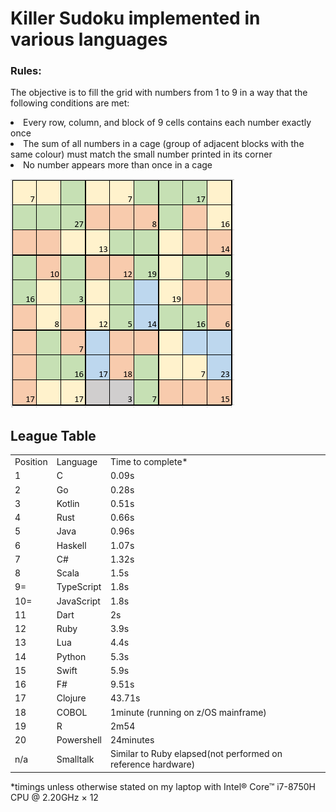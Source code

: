 <h1> Killer Sudoku implemented in various languages</h1>
<h3> Rules:</h3>
<p>The objective is to fill the grid with numbers from 1 to 9 in a way that the following conditions are met:
<li>Every row, column, and block of 9 cells contains each number exactly once</li>
<li>The sum of all numbers in a cage (group of adjacent blocks with the same colour) must match the small number printed in its corner</li>
<li>No number appears more than once in a cage</li></p>
<img src="https://github.com/brindleoak/KillerSudoku/blob/master/resources/killer2.png">
<h2>League Table</h2>
<table>
<tr><td>Position</td><td>Language</td><td>Time to complete*</td>
<tr><td>1</td><td>C</td><td>0.09s</td>
<tr><td>2</td><td>Go</td><td>0.28s</td>
<tr><td>3</td><td>Kotlin</td><td>0.51s</td>
<tr><td>4</td><td>Rust</td><td>0.66s</td>
<tr><td>5</td><td>Java</td><td>0.96s</td>
<tr><td>6</td><td>Haskell</td><td>1.07s</td>
<tr><td>7</td><td>C#</td><td>1.32s</td>
<tr><td>8</td><td>Scala</td><td>1.5s</td>
<tr><td>9=</td><td>TypeScript</td><td>1.8s</td>
<tr><td>10=</td><td>JavaScript</td><td>1.8s</td>
<tr><td>11</td><td>Dart</td><td>2s</td>
<tr><td>12</td><td>Ruby</td><td>3.9s</td>
<tr><td>13</td><td>Lua</td><td>4.4s</td>  
<tr><td>14</td><td>Python</td><td>5.3s</td>
<tr><td>15</td><td>Swift</td><td>5.9s</td>
<tr><td>16</td><td>F#</td><td>9.51s</td>
<tr><td>17</td><td>Clojure</td><td>43.71s</td>
<tr><td>18</td><td>COBOL</td><td>1minute (running on z/OS mainframe)</td>
<tr><td>19</td><td>R</td><td>2m54</td>
<tr><td>20</td><td>Powershell</td><td>24minutes</td>
<tr><td>n/a</td><td>Smalltalk</td><td>Similar to Ruby elapsed(not performed on reference hardware)</td>
</table>

*timings unless otherwise stated on my laptop with Intel® Core™ i7-8750H CPU @ 2.20GHz × 12
